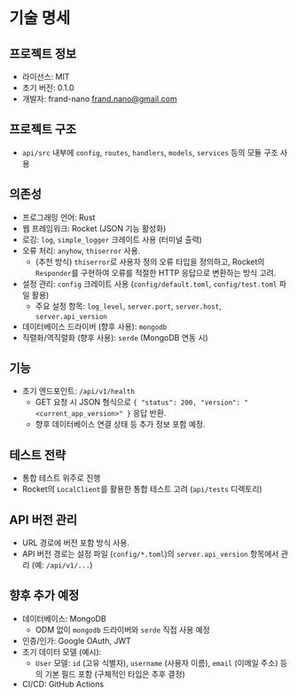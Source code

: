 # 기술 명세
## 프로젝트 정보
  * 라이선스: MIT
  * 초기 버전: 0.1.0
  * 개발자: frand-nano <frand.nano@gmail.com>
## 프로젝트 구조
  * `api/src` 내부에 `config`, `routes`, `handlers`, `models`, `services` 등의 모듈 구조 사용
## 의존성
  * 프로그래밍 언어: Rust
  * 웹 프레임워크: Rocket (JSON 기능 활성화)
  * 로깅: `log`, `simple_logger` 크레이트 사용 (터미널 출력)
  * 오류 처리: `anyhow`, `thiserror` 사용.
    - (추천 방식) `thiserror`로 사용자 정의 오류 타입을 정의하고, Rocket의 `Responder`를 구현하여 오류를 적절한 HTTP 응답으로 변환하는 방식 고려.
  * 설정 관리: `config` 크레이트 사용 (`config/default.toml`, `config/test.toml` 파일 활용)
    - 주요 설정 항목: `log_level`, `server.port`, `server.host`, `server.api_version`
  * 데이터베이스 드라이버 (향후 사용): `mongodb`
  * 직렬화/역직렬화 (향후 사용): `serde` (MongoDB 연동 시)
## 기능
  * 초기 엔드포인트: `/api/v1/health`
    - GET 요청 시 JSON 형식으로 `{ "status": 200, "version": "<current_app_version>" }` 응답 반환.
    - 향후 데이터베이스 연결 상태 등 추가 정보 포함 예정.
## 테스트 전략
  * 통합 테스트 위주로 진행
  * Rocket의 `LocalClient`를 활용한 통합 테스트 고려 (`api/tests` 디렉토리)
## API 버전 관리
  * URL 경로에 버전 포함 방식 사용.
  * API 버전 경로는 설정 파일 (`config/*.toml`)의 `server.api_version` 항목에서 관리 (예: `/api/v1/...`)
## 향후 추가 예정
  * 데이터베이스: MongoDB
    - ODM 없이 `mongodb` 드라이버와 `serde` 직접 사용 예정
  * 인증/인가: Google OAuth, JWT
  * 초기 데이터 모델 (예시):
    - `User` 모델: `id` (고유 식별자), `username` (사용자 이름), `email` (이메일 주소) 등의 기본 필드 포함 (구체적인 타입은 추후 결정)
  * CI/CD: GitHub Actions